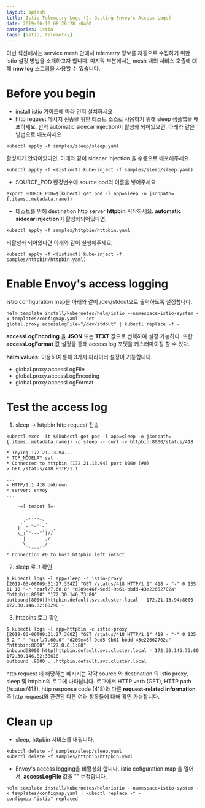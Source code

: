 ```yaml
---
layout: splash
title: Istio Telemetry Logs (2. Getting Envoy's Access Logs)
date: 2019-06-10 08:26:28 -0400
categories: istio
tags: [istio, telemetry]
---
```


이번 섹션에서는 service mesh 안에서 telemetry 정보를 자동으로 수집하기 위한 istio 설정 방법을 소개하고자 합니다.
마지막 부분에서는 mesh 내의 서비스 호출에 대해 **new log** 스트림을 사용할 수 있습니다.

# Before you begin
- install istio 가이드에 따라 먼저 설치하세요
- http request 메시지 전송을 위한 테스트 소스로 사용하기 위해 sleep 샘플앱을 배포하세요. 만약 automatic sidecar injection이 활성화 되어있으면, 아래와 같은 방법으로 배포하세요
```
kubectl apply -f samples/sleep/sleep.yaml
```
활성화가 안되어있다면, 아래와 같이 sidecar injection 을 수동으로 배포해주세요.
```
kubectl apply -f <(istioctl kube-inject -f samples/sleep/sleep.yaml)
```
- SOURCE_POD 환경변수에 source pod의 이름을 넣어주세요
```
export SOURCE_POD=$(kubectl get pod -l app=sleep -o jsonpath={.items..metadata.name})
```
- 테스트를 위해 destination http server **httpbin** 시작하세요.
**automatic sidecar injection**이 활성화되어있다면,
```
kubectl apply -f samples/httpbin/httpbin.yaml
```
비활성화 되어있다면 아래와 같이 실행해주세요,
```
kubectl apply -f <(istioctl kube-inject -f samples/httpbin/httpbin.yaml)
```

# Enable Envoy's access logging
**istio** configuration map을 아래와 같이 /dev/stdout으로 출력하도록 설정합나다.
```
helm template install/kubernetes/helm/istio --namespace=istio-system -x templates/configmap.yaml --set global.proxy.accessLogFile="/dev/stdout" | kubectl replace -f -
```
**accessLogEncoding** 을 **JSON** 또는 **TEXT** 값으로 선택하여 설정 가능하다.
또한 **accessLogFormat** 값 설정을 통해 access log 포멧을 커스터마이징 할 수 있다.

 **helm values:** 이용하여 통해 3가지 파라미터 설정이 가능합니다.
 - global.proxy.accessLogFile
 - global.proxy.accessLogEncoding
 - global.proxy.accessLogFormat

# Test the access log
1. sleep -> httpbin http request 전송

```
kubectl exec -it $(kubectl get pod -l app=sleep -o jsonpath={.items..metadata.name}) -c sleep -- curl -v httpbin:8000/status/418

* Trying 172.21.13.94...
* TCP_NODELAY set
* Connected to httpbin (172.21.13.94) port 8000 (#0)
> GET /status/418 HTTP/1.1

...
< HTTP/1.1 418 Unknown
< server: envoy
...

    -=[ teapot ]=-

       _...._
     .'  _ _ `.
    | ."` ^ `". _,
    \_;`"---"`|//
      |       ;/
      \_     _/
        `"""`
* Connection #0 to host httpbin left intact
```
2. sleep 로그 확인
```
$ kubectl logs -l app=sleep -c istio-proxy
[2019-03-06T09:31:27.354Z] "GET /status/418 HTTP/1.1" 418 - "-" 0 135 11 10 "-" "curl/7.60.0" "d209e46f-9ed5-9b61-bbdd-43e22662702a" "httpbin:8000" "172.30.146.73:80" outbound|8000||httpbin.default.svc.cluster.local - 172.21.13.94:8000 172.30.146.82:60290 -
```
3. httpbins 로그 확인
```
$ kubectl logs -l app=httpbin -c istio-proxy
[2019-03-06T09:31:27.360Z] "GET /status/418 HTTP/1.1" 418 - "-" 0 135 5 2 "-" "curl/7.60.0" "d209e46f-9ed5-9b61-bbdd-43e22662702a" "httpbin:8000" "127.0.0.1:80" inbound|8000|http|httpbin.default.svc.cluster.local - 172.30.146.73:80 172.30.146.82:38618 outbound_.8000_._.httpbin.default.svc.cluster.local
```
http request 에 해당하는 메시지는 각각 source 와 destination 의 Istio proxy, sleep 및 httpbin의 로그에 나타납니다.
로그에서 HTTP verb (GET), HTTP path (/status/418), http response code (418)와 다른 **request-related information** 즉 http request와 관련된 다른 여러 항목들에 대해 확인 가능합니다.

# Clean up
- sleep, httpbin 서비스를 내립니다.
```
kubectl delete -f samples/sleep/sleep.yaml
kubectl delete -f samples/httpbin/httpbin.yaml
```
- Envoy's access logging을 비활성화 합니다.
istio cofiguration map 을 열어서, **accessLogFile** 값을 "" 수정합니다.
```
helm template install/kubernetes/helm/istio --namespace=istio-system -x templates/configmap.yaml | kubectl replace -f -
configmap "istio" replaced
```
